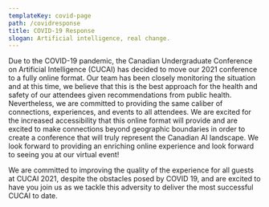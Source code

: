 ```yaml
---
templateKey: covid-page
path: /covidresponse
title: COVID-19 Response
slogan: Artificial intelligence, real change.
---
```

Due to the COVID-19 pandemic, the Canadian Undergraduate Conference on Artificial Intelligence (CUCAI) has decided to move our 2021 conference to a fully online format. Our team has been closely monitoring the situation and at this time, we believe that this is the best approach for the health and safety of our attendees given recommendations from public health. Nevertheless, we are committed to providing the same caliber of connections, experiences, and events to all attendees. We are excited for the increased accessibility that this online format will provide and are excited to make connections beyond geographic boundaries in order to create a conference that will truly represent the Canadian AI landscape. We look forward to providing an enriching online experience and look forward to seeing you at our virtual event!

We are committed to improving the quality of the experience for all guests at CUCAI 2021, despite the obstacles posed by COVID 19, and are excited to have you join us as we tackle this adversity to deliver the most successful CUCAI to date.